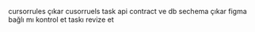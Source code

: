 cursorrules çıkar
cusorruels task api contract ve db sechema çıkar
figma bağlı mı kontrol et
taskı revize et
